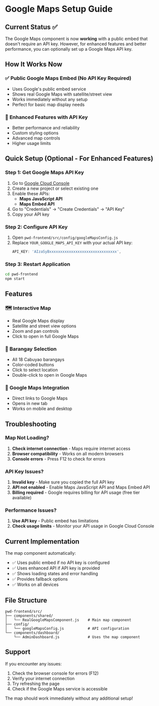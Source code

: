 # Google Maps Setup Guide

## Current Status ✅
The Google Maps component is now **working** with a public embed that doesn't require an API key. However, for enhanced features and better performance, you can optionally set up a Google Maps API key.

## How It Works Now

### ✅ **Public Google Maps Embed (No API Key Required)**
- Uses Google's public embed service
- Shows real Google Maps with satellite/street view
- Works immediately without any setup
- Perfect for basic map display needs

### 🚀 **Enhanced Features with API Key**
- Better performance and reliability
- Custom styling options
- Advanced map controls
- Higher usage limits

## Quick Setup (Optional - For Enhanced Features)

### Step 1: Get Google Maps API Key
1. Go to [Google Cloud Console](https://console.cloud.google.com/)
2. Create a new project or select existing one
3. Enable these APIs:
   - **Maps JavaScript API**
   - **Maps Embed API**
4. Go to "Credentials" → "Create Credentials" → "API Key"
5. Copy your API key

### Step 2: Configure API Key
1. Open `pwd-frontend/src/config/googleMapsConfig.js`
2. Replace `YOUR_GOOGLE_MAPS_API_KEY` with your actual API key:
   ```javascript
   API_KEY: 'AIzaSyBxxxxxxxxxxxxxxxxxxxxxxxxxxxxxxx',
   ```

### Step 3: Restart Application
```bash
cd pwd-frontend
npm start
```

## Features

### 🗺️ **Interactive Map**
- Real Google Maps display
- Satellite and street view options
- Zoom and pan controls
- Click to open in full Google Maps

### 📍 **Barangay Selection**
- All 18 Cabuyao barangays
- Color-coded buttons
- Click to select location
- Double-click to open in Google Maps

### 🔗 **Google Maps Integration**
- Direct links to Google Maps
- Opens in new tab
- Works on mobile and desktop

## Troubleshooting

### Map Not Loading?
1. **Check internet connection** - Maps require internet access
2. **Browser compatibility** - Works on all modern browsers
3. **Console errors** - Press F12 to check for errors

### API Key Issues?
1. **Invalid key** - Make sure you copied the full API key
2. **API not enabled** - Enable Maps JavaScript API and Maps Embed API
3. **Billing required** - Google requires billing for API usage (free tier available)

### Performance Issues?
1. **Use API key** - Public embed has limitations
2. **Check usage limits** - Monitor your API usage in Google Cloud Console

## Current Implementation

The map component automatically:
- ✅ Uses public embed if no API key is configured
- ✅ Uses enhanced API if API key is provided
- ✅ Shows loading states and error handling
- ✅ Provides fallback options
- ✅ Works on all devices

## File Structure
```
pwd-frontend/src/
├── components/shared/
│   └── RealGoogleMapsComponent.js    # Main map component
├── config/
│   └── googleMapsConfig.js           # API configuration
└── components/dashboard/
    └── AdminDashboard.js             # Uses the map component
```

## Support

If you encounter any issues:
1. Check the browser console for errors (F12)
2. Verify your internet connection
3. Try refreshing the page
4. Check if the Google Maps service is accessible

The map should work immediately without any additional setup!
